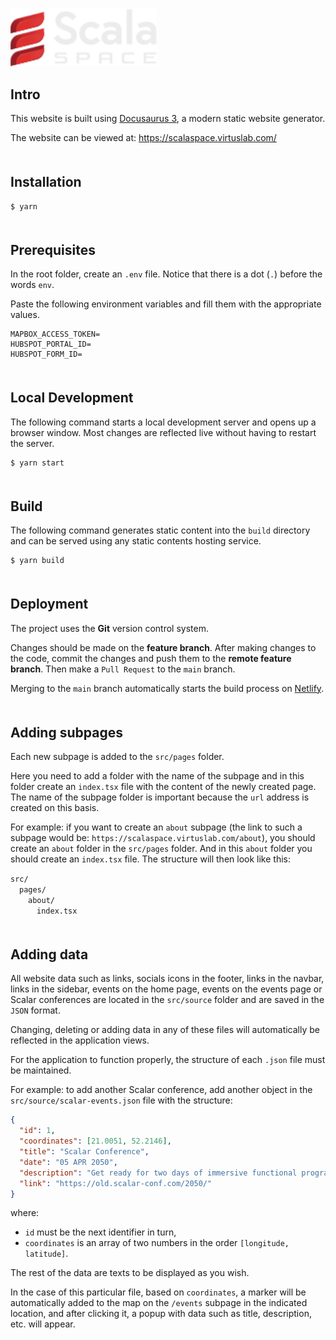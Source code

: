 <div style="margin:30px 0;">
    <img src='./src/assets/icons/brands/scalaspace-color.svg' alt="Scala Space" width="234" height="93" />
</div>

## Intro

This website is built using [Docusaurus 3](https://docusaurus.io/), a modern static website generator.

The website can be viewed at: https://scalaspace.virtuslab.com/

<div style="margin-bottom:50px;"></div>

## Installation

```
$ yarn
```

<div style="margin-bottom:50px;"></div>

## Prerequisites

In the root folder, create an `.env` file. Notice that there is a dot (`.`) before the words `env`.

Paste the following environment variables and fill them with the appropriate values.

```
MAPBOX_ACCESS_TOKEN=
HUBSPOT_PORTAL_ID=
HUBSPOT_FORM_ID=
```

<div style="margin-bottom:50px;"></div>

## Local Development

The following command starts a local development server and opens up a browser window. Most changes are reflected live without having to restart the server.

```
$ yarn start
```

<div style="margin-bottom:50px;"></div>

## Build

The following command generates static content into the `build` directory and can be served using any static contents hosting service.

```
$ yarn build
```

<div style="margin-bottom:50px;"></div>

## Deployment

The project uses the **Git** version control system.

Changes should be made on the **feature branch**. After making changes to the code, commit the changes and push them to the **remote feature branch**. Then make a `Pull Request` to the `main` branch.

Merging to the `main` branch automatically starts the build process on [Netlify](https://www.netlify.com/).

<div style="margin-bottom:50px;"></div>

## Adding subpages

Each new subpage is added to the `src/pages` folder.

Here you need to add a folder with the name of the subpage and in this folder create an `index.tsx` file with the content of the newly created page. The name of the subpage folder is important because the `url` address is created on this basis.

For example: if you want to create an `about` subpage (the link to such a subpage would be: `https://scalaspace.virtuslab.com/about`), you should create an `about` folder in the `src/pages` folder. And in this `about` folder you should create an `index.tsx` file. The structure will then look like this:

`src/`  
&emsp;`pages/`  
&emsp;&emsp;`about/`  
&emsp;&emsp;&emsp;`index.tsx`

<div style="margin-bottom:50px;"></div>

## Adding data

All website data such as links, socials icons in the footer, links in the navbar, links in the sidebar, events on the home page, events on the events page or Scalar conferences are located in the `src/source` folder and are saved in the `JSON` format.

Changing, deleting or adding data in any of these files will automatically be reflected in the application views.

For the application to function properly, the structure of each `.json` file must be maintained.

For example: to add another Scalar conference, add another object in the `src/source/scalar-events.json` file with the structure:

```json
{
  "id": 1,
  "coordinates": [21.0051, 52.2146],
  "title": "Scalar Conference",
  "date": "05 APR 2050",
  "description": "Get ready for two days of immersive functional programming experience with the great community.",
  "link": "https://old.scalar-conf.com/2050/"
}
```

where:

- `id` must be the next identifier in turn,
- `coordinates` is an array of two numbers in the order `[longitude, latitude]`.

The rest of the data are texts to be displayed as you wish.

In the case of this particular file, based on `coordinates`, a marker will be automatically added to the map on the `/events` subpage in the indicated location, and after clicking it, a popup with data such as title, description, etc. will appear.
